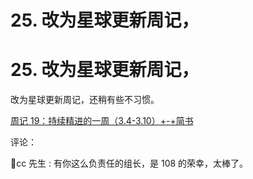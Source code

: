 # 25\. 改为星球更新周记，

# 25\. 改为星球更新周记，

改为星球更新周记，还稍有些不习惯。

[周记 19：持续精进的一周（3.4-3.10）+-+简书](https://www.jianshu.com/p/3ed02387e140)

评论：

🌟cc 先生 : 有你这么负责任的组长，是 108 的荣幸，太棒了。